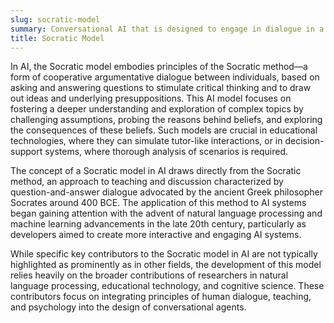 ```yaml
---
slug: socratic-model
summary: Conversational AI that is designed to engage in dialogue in a manner akin to Socratic questioning, aiming to stimulate critical thinking and draw out ideas and underlying presuppositions.
title: Socratic Model
---
```


In AI, the Socratic model embodies principles of the Socratic method—a form of cooperative argumentative dialogue between individuals, based on asking and answering questions to stimulate critical thinking and to draw out ideas and underlying presuppositions. This AI model focuses on fostering a deeper understanding and exploration of complex topics by challenging assumptions, probing the reasons behind beliefs, and exploring the consequences of these beliefs. Such models are crucial in educational technologies, where they can simulate tutor-like interactions, or in decision-support systems, where thorough analysis of scenarios is required.

The concept of a Socratic model in AI draws directly from the Socratic method, an approach to teaching and discussion characterized by question-and-answer dialogue advocated by the ancient Greek philosopher Socrates around 400 BCE. The application of this method to AI systems began gaining attention with the advent of natural language processing and machine learning advancements in the late 20th century, particularly as developers aimed to create more interactive and engaging AI systems.

While specific key contributors to the Socratic model in AI are not typically highlighted as prominently as in other fields, the development of this model relies heavily on the broader contributions of researchers in natural language processing, educational technology, and cognitive science. These contributors focus on integrating principles of human dialogue, teaching, and psychology into the design of conversational agents.
